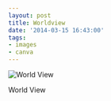 ```yaml
---
layout: post
title: Worldview
date: '2014-03-15 16:43:00'
tags:
- images
- canva
---
```


![World View](https://lh3.googleusercontent.com/txgSZj8t7L9D_sgP_VuG0LgRCCxCM6DDmwEsNYMEB6mxmbaSwOe2NogOv-1k_PNKks-JoYSeGfiH-nIxrcww9R_z3Y58ITNmjw76x0hTPFHmzBRKYw3aYTKYrHFplYDbjxTIJiBDT1f5LcX4NyBdePyShVYc1oRe8bGIdTMaVaAEyQxODIh6dmWJmgxkWWq5k03Fh0mV_PbiC2bzrJNt9ctEMgIA_M5e78aOtOyHPz-qwAvxLqpzOx00vKlsei3mygePQTS0An4dsPz6GNxuFB9cDBJq11qWaESvyjsWOY37Fa2celM_pg_qPYs9pX9FhpK0CqiQ-trxF1UYE1w7O88ldDsm9unWwAT77xYqx8GJTJ6lQU4ibv11lFx34CuLPwjNEt3czdsJHjSDtHR3x212Xi3rD4McX5KfdN7Jbp5cdPeXYX8qM6YTG9i1eaYTBr5tZP1lv_VEIl7WsBx9NblpPPYs5wunS_gf_gDz7K1KgcHjgRZa2FsruE-AuiOWBRMxcFzz7bH2zMZh6h2tiy0y2ys7M7TdN0CxhvKtOs0rt5xa6XMfrmXiCq67qpn5Id2ht2WtJKL2lndT-dREAYMMUQxn_6X9NpEgpVENv8iK1loNwp8EGA=w490-h692-no)  

World View